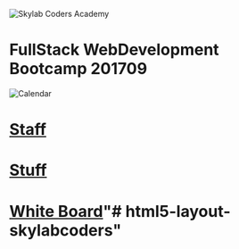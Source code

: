 ![Skylab Coders Academy](http://www.skylabcoders.com/images/403/default.png "Skylab Coders Academy")

FullStack WebDevelopment Bootcamp 201709
========================================

![Calendar](images/calendar.jpg)

# [Staff](staff)

# [Stuff](stuff)

# [White Board](https://docs.google.com/document/d/1sXhC2zKXtrObzM79ByO6NsMDnWDgGQCGQxRmBBcsqYM/edit)"# html5-layout-skylabcoders" 
